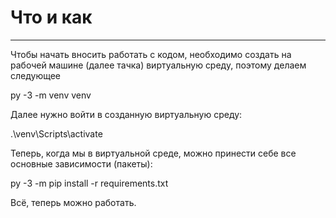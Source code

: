 # Что и как

___

Чтобы начать вносить работать с кодом, необходимо создать на рабочей машине (далее тачка) 
виртуальную среду, поэтому делаем следующее

  py -3 -m venv venv

Далее нужно войти в созданную виртуальную среду:

  .\venv\Scripts\activate

Теперь, когда мы в виртуальной среде, можно принести себе все основные зависимости (пакеты):

  py -3 -m pip install -r requirements.txt

Всё, теперь можно работать.
